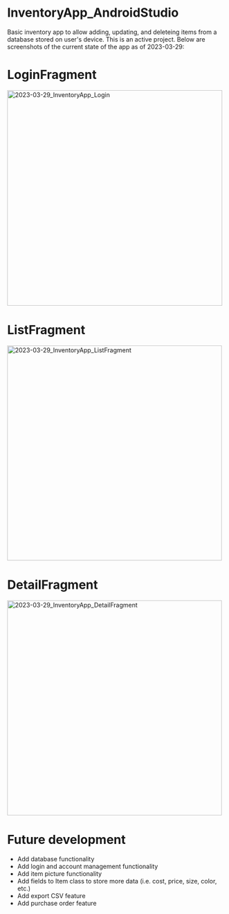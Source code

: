 # InventoryApp_AndroidStudio
Basic inventory app to allow adding, updating, and deleteing items from a database stored on user's device.
This is an active project.  Below are screenshots of the current state of the app as of 2023-03-29:

# LoginFragment
<img width="497" alt="2023-03-29_InventoryApp_Login" src="https://user-images.githubusercontent.com/31283921/228623314-b3d989d5-840d-44e7-9245-d2cc94487e14.png">

# ListFragment
<img width="496" alt="2023-03-29_InventoryApp_ListFragment" src="https://user-images.githubusercontent.com/31283921/228623363-821a56eb-024f-4053-99f2-3048b6dd6359.png">

# DetailFragment
<img width="496" alt="2023-03-29_InventoryApp_DetailFragment" src="https://user-images.githubusercontent.com/31283921/228623414-9a01a2bc-f3c3-43e8-8812-c0cdd00cce64.png">

# Future development
- Add database functionality
- Add login and account management functionality
- Add item picture functionality
- Add fields to Item class to store more data (i.e. cost, price, size, color, etc.)
- Add export CSV feature
- Add purchase order feature
